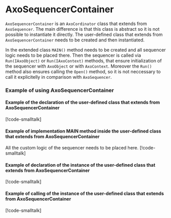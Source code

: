 # AxoSequencerContainer

`AxoSequencerContainer` is an `AxoCordinator` class that extends from `AxoSequencer`. The main difference is that this class is abstract so it is not possible to instantiate it directly. The user-defined class that extends from `AxoSequencerContainer` needs to be created and then instantiated.

In the extended class `MAIN()` method needs to be created and all sequencer logic needs to be placed there. Then the sequencer is called via `Run(IAxoObject)` or `Run(IAxoContext)` methods, that ensure initialization of the sequencer with `AxoObject` or with `AxoContext`. Moreover the `Run()` method also ensures calling the `Open()` method, so it is not neccessary to call it explicitelly in comparison with `AxoSequencer`.

### Example of using AxoSequencerContainer
#### Example of the declaration of the user-defined class that extends from AxoSequencerContainer 
[!code-smalltalk[](../../../src/integrations/ctrl/src/Examples/AXOpen.AxoSequencerContainer/AxoSequencerContainerDocuExample.st?range=4-10,42)]
#### Example of implementation MAIN method inside the user-defined class that extends from AxoSequencerContainer 
All the custom logic of the sequencer needs to be placed here.
[!code-smalltalk[](../../../src/integrations/ctrl/src/Examples/AXOpen.AxoSequencerContainer/AxoSequencerContainerDocuExample.st?name=MAIN)]
#### Example of declaration of the instance of the user-defined class that extends from AxoSequencerContainer 
[!code-smalltalk[](../../../src/integrations/ctrl/src/Examples/AXOpen.AxoSequencerContainer/AxoSequencerContainerDocuExample.st?name=InstanceDeclaration)]
#### Example of calling of the instance of the user-defined class that extends from AxoSequencerContainer 
[!code-smalltalk[](../../../src/integrations/ctrl/src/Examples/AXOpen.AxoSequencerContainer/AxoSequencerContainerDocuExample.st?name=InstanceRunning)]
